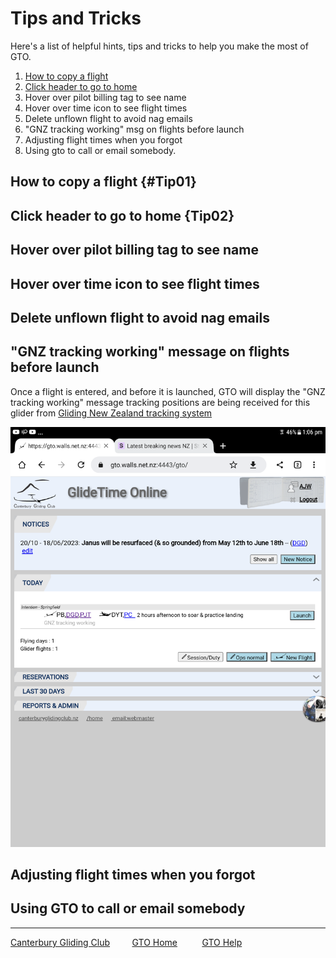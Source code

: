 # Tips and Tricks

Here's a list of helpful hints, tips and tricks to help you make the most of GTO.

1. [How to copy a flight](#Tip01)
2. [Click header to go to home](#Tip02)
1. Hover over pilot billing tag to see name
1. Hover over time icon to see flight times
1. Delete unflown flight to avoid nag emails
1. "GNZ tracking working" msg on flights before launch
1. Adjusting flight times when you forgot
1. Using gto to call or email somebody.


## How to copy a flight {#Tip01}

## Click header to go to home {Tip02}

## Hover over pilot billing tag to see name

## Hover over time icon to see flight times

## Delete unflown flight to avoid nag emails

## "GNZ tracking working" message on flights before launch

Once a flight is entered, and before it is launched, GTO will display the "GNZ tracking working" message tracking positions are being received for this glider from [Gliding New Zealand tracking system](https://gliding.net.nz/tracking)

![GNZ Tracking Working](./assets/images/GTO_GNZ_Tracking_Working.png)

## Adjusting flight times when you forgot

## Using GTO to call or email somebody

___
[Canterbury Gliding Club](https://canterburyglidingclub.nz/) &nbsp;&nbsp;&nbsp;&nbsp;&nbsp;&nbsp;&nbsp;&nbsp;[GTO Home](https://canterburyglidingclub.nz/gto) &nbsp;&nbsp;&nbsp;&nbsp;&nbsp;&nbsp;&nbsp;&nbsp; [GTO Help](https://gto.walls.net.nz:4443/gtodocs/)
